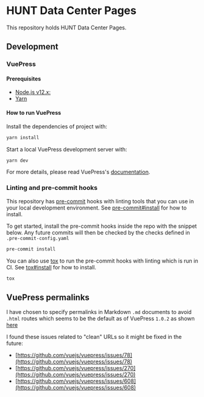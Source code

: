# HUNT Data Center Pages

This repository holds HUNT Data Center Pages.

## Development

### VuePress

#### Prerequisites

- [Node.js v12.x:](https://nodejs.org)
- [Yarn](https://yarnpkg.com)

#### How to run VuePress

Install the dependencies of project with:

```bash
yarn install
```

Start a local VuePress development server with:

```bash
yarn dev
```

For more details, please read VuePress's [documentation](https://v1.vuepress.vuejs.org/).

### Linting and pre-commit hooks

This repository has [pre-commit](https://pre-commit.com) hooks with linting tools that you can use in your local development environment.
See [pre-commit#install](https://pre-commit.com/#install) for how to install.

To get started, install the pre-commit hooks inside the repo with the snippet below.
Any future commits will then be checked by the checks defined in `.pre-commit-config.yaml`

```bash
pre-commit install
```

You can also use [tox](https://tox.readthedocs.io/en/latest/) to run the pre-commit hooks with linting which is run in CI.
See [tox#install](https://tox.readthedocs.io/en/latest/install.html) for how to install.

```bash
tox
```

## VuePress permalinks

I have chosen to specify permalinks in Markdown `.md` documents to avoid `.html` routes which seems to be the default as of VuePress `1.0.2` as shown [here](https://github.com/vuejs/vuepress/blob/667d9f47c46a1000122f19ec067ecd65702fab92/packages/docs/docs/guide/directory-structure.md#default-page-routing)

I found these issues related to "clean" URLs so it might be fixed in the future:

- [https://github.com/vuejs/vuepress/issues/78](https://github.com/vuejs/vuepress/issues/78)
- [https://github.com/vuejs/vuepress/issues/270](https://github.com/vuejs/vuepress/issues/270)
- [https://github.com/vuejs/vuepress/issues/608](https://github.com/vuejs/vuepress/issues/608)
